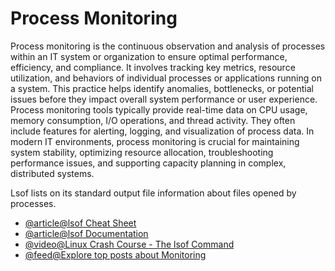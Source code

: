 # Process Monitoring

Process monitoring is the continuous observation and analysis of processes within an IT system or organization to ensure optimal performance, efficiency, and compliance. It involves tracking key metrics, resource utilization, and behaviors of individual processes or applications running on a system. This practice helps identify anomalies, bottlenecks, or potential issues before they impact overall system performance or user experience. Process monitoring tools typically provide real-time data on CPU usage, memory consumption, I/O operations, and thread activity. They often include features for alerting, logging, and visualization of process data. In modern IT environments, process monitoring is crucial for maintaining system stability, optimizing resource allocation, troubleshooting performance issues, and supporting capacity planning in complex, distributed systems.

Lsof lists on its standard output file information about files opened by processes.

- [@article@lsof Cheat Sheet](https://neverendingsecurity.wordpress.com/2015/04/13/lsof-commands-cheatsheet/)
- [@article@lsof Documentation](https://man7.org/linux/man-pages/man8/lsof.8.html)
- [@video@Linux Crash Course - The lsof Command](https://www.youtube.com/watch?v=n9nZ1ellaV0)
- [@feed@Explore top posts about Monitoring](https://app.daily.dev/tags/monitoring?ref=roadmapsh)
